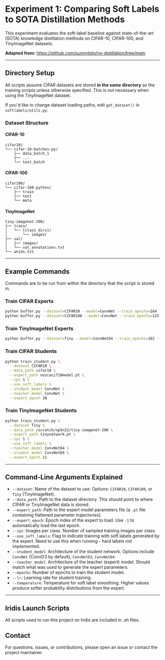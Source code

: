 # Experiment 1: Comparing Soft Labels to SOTA Distillation Methods

This experiment evaluates the soft-label baseline against state-of-the-art (SOTA) knowledge distillation methods on CIFAR-10, CIFAR-100, and TinyImageNet datasets.

**Adapted from:** https://github.com/sunnytqin/no-distillation/tree/main

---

## Directory Setup

All scripts assume CIFAR datasets are stored **in the same directory** as the training scripts unless otherwise specified. This is not necessary when using the TinyImageNet dataset.

If you'd like to change dataset loading paths, edit `get_dataset()` in `softlabels/utils.py`.

### Dataset Structure

#### CIFAR-10
```
cifar10/
└── cifar-10-batches-py/
    ├── data_batch_1
    ├── ...
    └── test_batch
```

#### CIFAR-100
```
cifar100/
└── cifar-100-python/
    ├── train
    ├── test
    └── meta
```

#### TinyImageNet
```
tiny-imagenet-200/
├── train/
│   └── [class_dirs]/
│       └── images/
├── val/
│   ├── images/
│   └── val_annotations.txt
└── wnids.txt
```

---

## Example Commands
Commands are to be run from within the directory that the script is stored in.

### Train CIFAR Experts
```bash
python buffer.py --dataset=CIFAR10 --model=ConvNet --train_epochs=164 --num_experts=1 --buffer_path=results_10_F --data_path=../data --save_interval 1 --lr_teacher=5e-4
python buffer.py --dataset=CIFAR100 --model=ConvNet --train_epochs=125 --num_experts=1 --buffer_path=results_10_F --data_path=../data --save_interval 1 --lr_teacher=1e-2
```

### Train TinyImageNet Experts
```bash
python buffer.py --dataset=Tiny --model=ConvNetD4 --train_epochs=102 --num_experts=1 --buffer_path=results_10_F --data_path=/scratch/np5n22/tiny-imagenet-200 --save_interval 1 --lr_teacher=1e-2
```

### Train CIFAR Students
```bash
python train_student.py \
  --dataset CIFAR10 \
  --data_path cifar10 \
  --expert_path nozcacif10model.pt \
  --ipc 1 \
  --use_soft_labels \
  --student_model ConvNet \
  --teacher_model ConvNet \
  --expert_epoch 20

```

### Train TinyImageNet Students
```bash
python train_student.py \
  --dataset Tiny \
  --data_path /scratch/np5n22/tiny-imagenet-200 \
  --expert_path tinynetwork.pt \
  --ipc 1 \
  --use_soft_labels \
  --teacher_model ConvNetD4 \
  --student_model ConvNetD4 \
  --expert_epoch 11

```

---

## Command-Line Arguments Explained

- `--dataset`: Name of the dataset to use. Options: `CIFAR10`, `CIFAR100`, or `Tiny` (TinyImageNet).
- `--data_path`: Path to the dataset directory. This should point to where CIFAR or TinyImageNet data is stored.
- `--expert_path`: Path to the expert model parameters file (a `.pt` file containing flattened parameter trajectories).
- `--expert_epoch`: Epoch index of the expert to load. Use `-1` to automatically load the last epoch.
- `--ipc`: Images per class. Number of sampled training images per class.
- `--use_soft_labels`: Flag to indicate training with soft labels generated by the expert. Need to use this when running - hard labels not implemented.
- `--student_model`: Architecture of the student network. Options include `ConvNet` (ConvD3 by default), `ConvNetD3`, `ConvNetD4`.
- `--teacher_model`: Architecture of the teacher (expert) model. Should match what was used to generate the expert parameters.
- `--epochs`: Number of epochs to train the student model.
- `--lr`: Learning rate for student training.
- `--temperature`: Temperature for soft label smoothing. Higher values produce softer probability distributions from the expert.

---


## Iridis Launch Scripts

All scripts used to run this project on Iridis are included in .sh files.

## Contact

For questions, issues, or contributions, please open an issue or contact the project maintainer.
